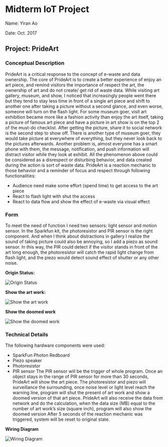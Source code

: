 # Midterm IoT Project

Name:  Yiran Ao

Date: Oct. 2017

## Project: PrideArt
### Conceptual Description

PrideArt is a critical response to the concept of e-waste and data ownership. The core of PrideArt is to create a better experience of enjoy an art piece, and remind visitors the importance of respect the art, the ownership of art and do not create/ get rid of waste data.
While visiting art gallery, museum, and show, I noticed that increasingly people went there but they tend to stay less time in front of a single art piece and shift to another one after taking a picture without a second glance, and even worse, someone will turn on the flash light. For some museum goer, visit art exhibition became more like a fashion activity than enjoy the art itself, taking a picture of famous art piece and have a picture in art show is on the top 2 of the must-do checklist. After getting the picture, share it to social network is the second step to show off. There is another type of museum goer, they would take picture at everywhere of everything, but they never look back to the pictures afterwards. Another problem is, almost everyone has a smart phone with them, the message, notification, and push information will distract visitor while they look at exhibit. All the phenomenon above could be considered as a disrespect or disturbing behavior, and data created during the action is sort of waste data. 
PrideArt is a reaction mechanic to those behavior and a reminder of focus and respect through following functionalities:
* Audience need make some effort (spend time) to get access to the art piece
* React to flash light with shut the access
* React to data flow and show the effect of e-waste via visual effect

### Form

To meet the need of function I need two sensors: light sensor and motion sensor. In the Sparkfun kit, the photoresistor and PIR sensor is the right component. And when I think about distractions in gallery I realize the sound of taking picture could also be annoying, so I add a piezo as sound sensor. In this way, the PIR could detect if the visitor stands in front of the art long enough, the photoresistor will catch the rapid light change from flash light, and the piezo would detect sound effect of shutter or any other noise.

**Origin Status:**

![Origin Status](1.jpg)

**Show the art work:**

![Show the art work](2.jpg)

**Show the doomed work**

![Show the doomed work](3.jpg)

### Technical Details
The following hardware components were used:
*	SparkFun Photon Redboard
*	Piezo speaker
*	Photoresistor 
*	PIR sensor
The PIR sensor will be the trigger of whole program. Once an object stays in the range of PIR sensor for more than 30 seconds, PrideArt will show the art piece. The photoresistor and piezo will surveillance the surrounding, once noise level or light level reach the warning line, program will shut the present of art work and show a doomed version of that art piece. 
PrideArt will also receive the data from network and do the calculation, when the data size (MB) equal to the number of art work’s size (square inch), program will also show the doomed version 
After 5 seconds of the reaction mechanic was triggered, system will be reset to original state.


**Wiring Diagram**

![Wiring Diagram](WIRECIRCUIT.JPG)
